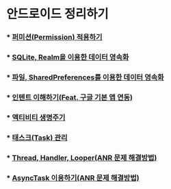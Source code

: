 # 안드로이드 정리하기
### * [퍼미션(Permission) 적용하기](https://gist.github.com/MMMMM70/118d23f687aadbcea862969b8e4c7be9)
### * [SQLite, Realm을 이용한 데이터 영속화](https://gist.github.com/MMMMM70/cfdce1d323fe8276ece6ed2814a554ba)
### * [파일, SharedPreferences를 이용한 데이터 영속화](https://gist.github.com/MMMMM70/1a5232cb8a47783d6d00e1893f81941e)
### * [인텐트 이해하기(Feat. 구글 기본 앱 연동)](https://gist.github.com/MMMMM70/51898a60afa80bead6aba69be072c80b)
### * [액티비티 생명주기](https://gist.github.com/MMMMM70/053913ebea65cd50ddf3a9d7ec15b53a)
### * [태스크(Task) 관리](https://gist.github.com/MMMMM70/eefbf77f5330d3955168c4f3643a5a7f)
### * [Thread, Handler, Looper(ANR 문제 해결방법)](https://gist.github.com/MMMMM70/aa99df304cd3ea29a8832d812cc7ef5f)
### * [AsyncTask 이용하기(ANR 문제 해결방법)](https://gist.github.com/MMMMM70/a89e3aae861e8e9f87261cdd7f50b324)
